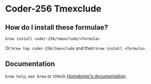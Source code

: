 # Coder-256 Tmexclude

## How do I install these formulae?

`brew install coder-256/tmexclude/<formula>`

Or `brew tap coder-256/tmexclude` and then `brew install <formula>`.

## Documentation

`brew help`, `man brew` or check [Homebrew's documentation](https://docs.brew.sh).
